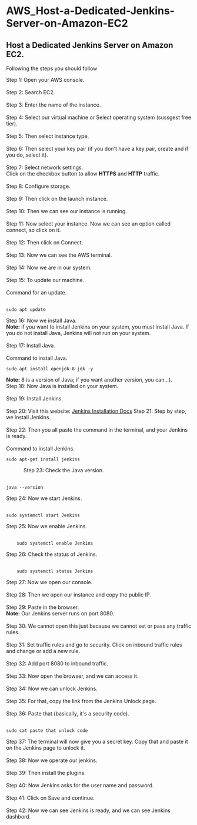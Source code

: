 # AWS_Host-a-Dedicated-Jenkins-Server-on-Amazon-EC2

<h2>Host a Dedicated Jenkins Server on Amazon EC2.</h2>

Following the steps you should follow

Step 1: Open your AWS console.<br><br>
Step 2: Search EC2.<br><br>
Step 3: Enter the name of the instance.<br><br>
Step 4: Select our virtual machine or Select operating system (sussgest free tier).<br><br>
Step 5: Then select instance type.<br><br>
Step 6: Then select your key pair (if you don't have a key pair, create and if you do, select it).<br><br>
Step 7: Select network settings.<br>
Click on the checkbox button to allow **HTTPS** and **HTTP** traffic.<br><br>
Step 8: Configure storage.<br><br>
Step 9: Then click on the launch instance.<br><br>
Step 10: Then we can see our instance is running.<br><br>
Step 11: Now select your instance. Now we can see an option called connect, so click on it.<br><br>
Step 12: Then click on Connect.<br><br>
Step 13: Now we can see the AWS terminal.<br><br>
Step 14: Now we are in our system.<br><br>
Step 15: To update our machine.<br><br>
Command for an update.<br><br>
```
sudo apt update
```  
Step 16: Now we install Java.<br>
**Note:** If you want to install Jenkins on your system, you must install Java. If you do not install Java, Jenkins will not run on your system.<br><br>
Step 17: Install Java.<br><br>
Command to install Java.
```
sudo apt install openjdk-8-jdk -y 
``` 
**Note:** 8 is a version of Java; if you want another version, you can...).<br>
Step 18: Now Java is installed on your system.<br><br>
Step 19: Install Jenkins.<br><br>
Step 20: Visit this website: [Jenkins Installation Docs](https://pkg.jenkins.io/debian-stable/)
Step 21: Step by step, we install Jenkins.<br><br>
Step 22: Then you all paste the command in the terminal, and your Jenkins is ready.<br><br>
Command to install Jenkins.
```
sudo apt-get install jenkins
``` 
            
Step 23: Check the Java version.<br><br>
```
java --version
```
Step 24: Now we start Jenkins.<br><br>
```
sudo systemctl start Jenkins
```
Step 25: Now we enable Jenkins.<br><br>
```    
    sudo systemctl enable Jenkins
```
Step 26: Check the status of Jenkins.<br><br>
```
    sudo systemctl status Jenkins
```
Step 27: Now we open our console.<br><br>
Step 28: Then we open our instance and copy the public IP.<br><br>
Step 29: Paste in the browser.<br>
**Note:** Our Jenkins server runs on port 8080.<br><br>
Step 30: We cannot open this just because we cannot set or pass any traffic rules.<br><br>
Step 31: Set traffic rules and go to security. Click on inbound traffic rules and change or add a new rule.<br><br>
Step 32: Add port 8080 to inbound traffic.<br><br>
Step 33: Now open the browser, and we can access it.<br><br>
Step 34: Now we can unlock Jenkins.<br><br>
Step 35: For that, copy the link from the Jenkins Unlock page.<br><br>
Step 36: Paste that (basically, it's a security code).<br><br>
```
sudo cat paste that unlock code
```        
Step 37: The terminal will now give you a secret key. Copy that and paste it on the Jenkins page to unlock it.<br><br>
Step 38: Now we operate our jenkins.<br><br>
Step 39: Then install the plugins.<br><br>
Step 40: Now Jenkins asks for the user name and password.<br><br>
Step 41: Click on Save and continue.<br><br>
Step 42: Now we can see Jenkins is ready, and we can see Jenkins dashbord.<br><br>





